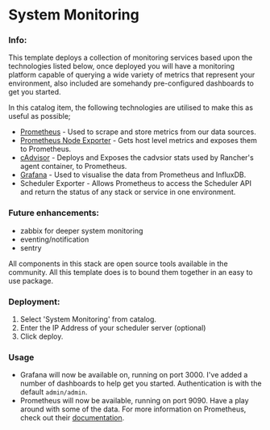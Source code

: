 # System Monitoring

### Info:

This template deploys a collection of monitoring services based upon the technologies listed below, once deployed you will have a monitoring platform capable of querying a wide variety of metrics that represent your environment, also included are somehandy pre-configured dashboards to get you started.

In this catalog item, the following technologies are utilised to make this as useful as possible;

* [Prometheus](https://github.com/prometheus/prometheus) - Used to scrape and store metrics from our data sources.
* [Prometheus Node Exporter](https://github.com/prometheus/node_exporter) - Gets host level metrics and exposes them to Prometheus.
* [cAdvisor](https://github.com/google/cadvisor) - Deploys and Exposes the cadvsior stats used by Rancher's agent container, to Prometheus.
* [Grafana](https://github.com/grafana/grafana/) - Used to visualise the data from Prometheus and InfluxDB.
* Scheduler Exporter - Allows Prometheus to access the Scheduler API and return the status of any stack or service in one environment.

### Future enhancements:
* zabbix for deeper system monitoring 
* eventing/notification
* sentry


All components in this stack are open source tools available in the community. All this template does is to bound them together in an easy to use package. 
 
### Deployment:
1. Select 'System Monitoring' from catalog.
2. Enter the IP Address of your scheduler server (optional)
3. Click deploy.

### Usage
* Grafana will now be available on, running on port 3000. I've added a number of dashboards to help get you started. Authentication is with the default `admin/admin`.
* Prometheus will now be available, running on port 9090. Have a play around with some of the data. For more information on Prometheus, check out their [documentation](https://prometheus.io/docs/introduction/overview/).
